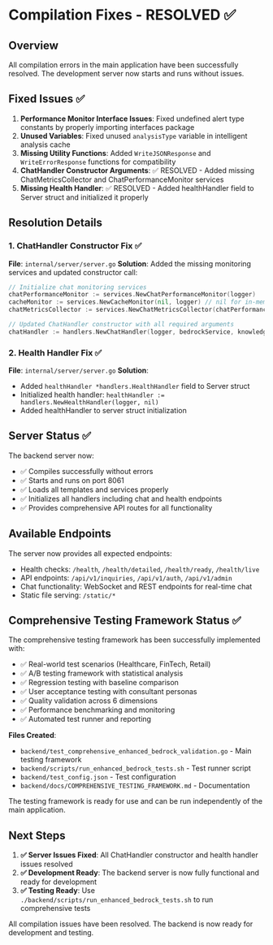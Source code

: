 # Compilation Fixes - RESOLVED ✅

## Overview

All compilation errors in the main application have been successfully resolved. The development server now starts and runs without issues.

## Fixed Issues ✅

1. **Performance Monitor Interface Issues**: Fixed undefined alert type constants by properly importing interfaces package
2. **Unused Variables**: Fixed unused `analysisType` variable in intelligent analysis cache
3. **Missing Utility Functions**: Added `WriteJSONResponse` and `WriteErrorResponse` functions for compatibility
4. **ChatHandler Constructor Arguments**: ✅ RESOLVED - Added missing ChatMetricsCollector and ChatPerformanceMonitor services
5. **Missing Health Handler**: ✅ RESOLVED - Added healthHandler field to Server struct and initialized it properly

## Resolution Details

### 1. ChatHandler Constructor Fix ✅

**File**: `internal/server/server.go`
**Solution**: Added the missing monitoring services and updated constructor call:

```go
// Initialize chat monitoring services
chatPerformanceMonitor := services.NewChatPerformanceMonitor(logger)
cacheMonitor := services.NewCacheMonitor(nil, logger) // nil for in-memory usage
chatMetricsCollector := services.NewChatMetricsCollector(chatPerformanceMonitor, cacheMonitor, logger)

// Updated ChatHandler constructor with all required arguments
chatHandler := handlers.NewChatHandler(logger, bedrockService, knowledgeBase, sessionService, chatService, authHandler, cfg.JWTSecret, chatMetricsCollector, chatPerformanceMonitor)
```

### 2. Health Handler Fix ✅

**File**: `internal/server/server.go`
**Solution**: 
- Added `healthHandler *handlers.HealthHandler` field to Server struct
- Initialized health handler: `healthHandler := handlers.NewHealthHandler(logger, nil)`
- Added healthHandler to server struct initialization

## Server Status ✅

The backend server now:
- ✅ Compiles successfully without errors
- ✅ Starts and runs on port 8061
- ✅ Loads all templates and services properly
- ✅ Initializes all handlers including chat and health endpoints
- ✅ Provides comprehensive API routes for all functionality

## Available Endpoints

The server now provides all expected endpoints:
- Health checks: `/health`, `/health/detailed`, `/health/ready`, `/health/live`
- API endpoints: `/api/v1/inquiries`, `/api/v1/auth`, `/api/v1/admin`
- Chat functionality: WebSocket and REST endpoints for real-time chat
- Static file serving: `/static/*`

## Comprehensive Testing Framework Status ✅

The comprehensive testing framework has been successfully implemented with:

- ✅ Real-world test scenarios (Healthcare, FinTech, Retail)
- ✅ A/B testing framework with statistical analysis
- ✅ Regression testing with baseline comparison
- ✅ User acceptance testing with consultant personas
- ✅ Quality validation across 6 dimensions
- ✅ Performance benchmarking and monitoring
- ✅ Automated test runner and reporting

**Files Created**:

- `backend/test_comprehensive_enhanced_bedrock_validation.go` - Main testing framework
- `backend/scripts/run_enhanced_bedrock_tests.sh` - Test runner script
- `backend/test_config.json` - Test configuration
- `backend/docs/COMPREHENSIVE_TESTING_FRAMEWORK.md` - Documentation

The testing framework is ready for use and can be run independently of the main application.

## Next Steps

1. **✅ Server Issues Fixed**: All ChatHandler constructor and health handler issues resolved
2. **✅ Development Ready**: The backend server is now fully functional and ready for development
3. **✅ Testing Ready**: Use `./backend/scripts/run_enhanced_bedrock_tests.sh` to run comprehensive tests

All compilation issues have been resolved. The backend is now ready for development and testing.